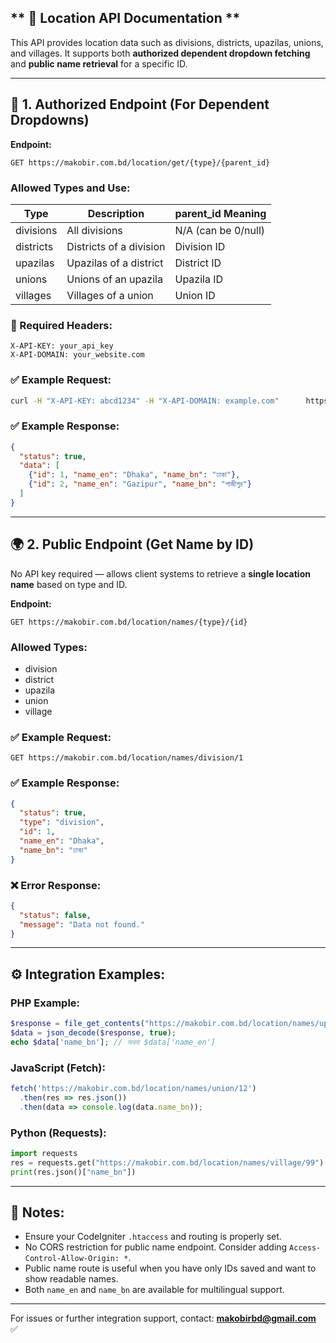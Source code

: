 ## ** 📘 Location API Documentation **

This API provides location data such as divisions, districts, upazilas, unions, and villages. It supports both **authorized dependent dropdown fetching** and **public name retrieval** for a specific ID.

---

## 🔐 1. Authorized Endpoint (For Dependent Dropdowns)

**Endpoint:**
```
GET https://makobir.com.bd/location/get/{type}/{parent_id}
```

### Allowed Types and Use:
| Type       | Description             | parent_id Meaning      |
|------------|--------------------------|-------------------------|
| divisions  | All divisions            | N/A (can be 0/null)     |
| districts  | Districts of a division  | Division ID             |
| upazilas   | Upazilas of a district   | District ID             |
| unions     | Unions of an upazila     | Upazila ID              |
| villages   | Villages of a union      | Union ID                |

### 🔐 Required Headers:
```http
X-API-KEY: your_api_key
X-API-DOMAIN: your_website.com
```

### ✅ Example Request:
```bash
curl -H "X-API-KEY: abcd1234" -H "X-API-DOMAIN: example.com"      https://makobir.com.bd/location/get/districts/1
```

### ✅ Example Response:
```json
{
  "status": true,
  "data": [
    {"id": 1, "name_en": "Dhaka", "name_bn": "ঢাকা"},
    {"id": 2, "name_en": "Gazipur", "name_bn": "গাজীপুর"}
  ]
}
```

---

## 🌍 2. Public Endpoint (Get Name by ID)

No API key required — allows client systems to retrieve a **single location name** based on type and ID.

**Endpoint:**
```
GET https://makobir.com.bd/location/names/{type}/{id}
```

### Allowed Types:
- division
- district
- upazila
- union
- village

### ✅ Example Request:
```
GET https://makobir.com.bd/location/names/division/1
```

### ✅ Example Response:
```json
{
  "status": true,
  "type": "division",
  "id": 1,
  "name_en": "Dhaka",
  "name_bn": "ঢাকা"
}
```

### ❌ Error Response:
```json
{
  "status": false,
  "message": "Data not found."
}
```

---

## ⚙️ Integration Examples:

### PHP Example:
```php
$response = file_get_contents("https://makobir.com.bd/location/names/upazila/5");
$data = json_decode($response, true);
echo $data['name_bn']; // অথবা $data['name_en']
```

### JavaScript (Fetch):
```javascript
fetch('https://makobir.com.bd/location/names/union/12')
  .then(res => res.json())
  .then(data => console.log(data.name_bn));
```

### Python (Requests):
```python
import requests
res = requests.get("https://makobir.com.bd/location/names/village/99")
print(res.json()["name_bn"])
```

---

## 📌 Notes:
- Ensure your CodeIgniter `.htaccess` and routing is properly set.
- No CORS restriction for public name endpoint. Consider adding `Access-Control-Allow-Origin: *`.
- Public name route is useful when you have only IDs saved and want to show readable names.
- Both `name_en` and `name_bn` are available for multilingual support.

---

For issues or further integration support, contact: **makobirbd@gmail.com** ✅
